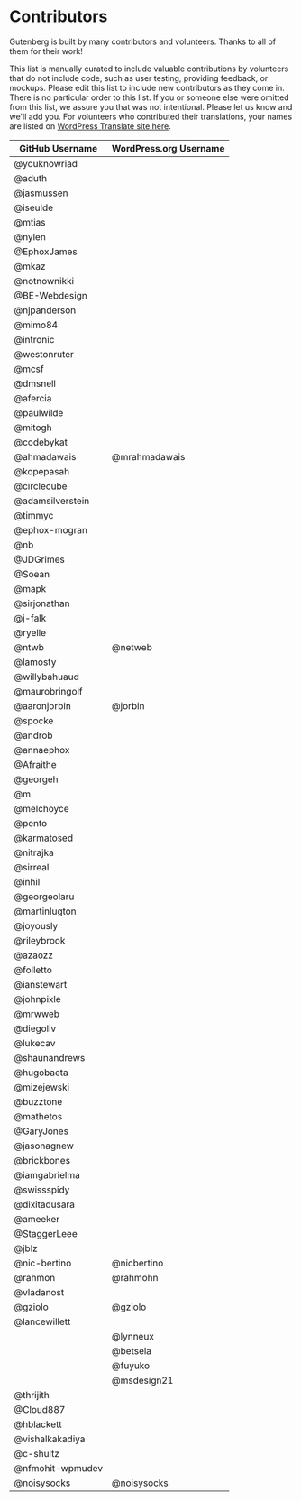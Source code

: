 # Contributors

Gutenberg is built by many contributors and volunteers. Thanks to all of them for their work!

This list is manually curated to include valuable contributions by volunteers that do not include code, such as user testing, providing feedback, or mockups. Please edit this list to include new contributors as they come in. There is no particular order to this list. If you or someone else were omitted from this list, we assure you that was not intentional. Please let us know and we'll add you. For volunteers who contributed their translations, your names are listed on [WordPress Translate site here](https://translate.wordpress.org/projects/wp-plugins/gutenberg/contributors).

| GitHub Username | WordPress.org Username|
| --------------- | --------------------- |
| @youknowriad | |
| @aduth | |
| @jasmussen | |
| @iseulde | |
| @mtias | |
| @nylen | |
| @EphoxJames | |
| @mkaz | |
| @notnownikki | |
| @BE-Webdesign | |
| @njpanderson | |
| @mimo84 | |
| @intronic | |
| @westonruter | |
| @mcsf | |
| @dmsnell | |
| @afercia | |
| @paulwilde | |
| @mitogh | |
| @codebykat | |
| @ahmadawais | @mrahmadawais |
| @kopepasah | |
| @circlecube | |
| @adamsilverstein | |
| @timmyc | |
| @ephox-mogran | |
| @nb | |
| @JDGrimes | |
| @Soean | |
| @mapk | |
| @sirjonathan | |
| @j-falk | |
| @ryelle | |
| @ntwb | @netweb |
| @lamosty | |
| @willybahuaud | |
| @maurobringolf | |
| @aaronjorbin | @jorbin |
| @spocke | |
| @androb | |
| @annaephox | |
| @Afraithe | |
| @georgeh | |
| @m | |
| @melchoyce | |
| @pento | |
| @karmatosed | |
| @nitrajka | |
| @sirreal | |
| @inhil | |
| @georgeolaru | |
| @martinlugton | |
| @joyously | |
| @rileybrook | |
| @azaozz | |
| @folletto | |
| @ianstewart | |
| @johnpixle | |
| @mrwweb | |
| @diegoliv | |
| @lukecav | |
| @shaunandrews | |
| @hugobaeta | |
| @mizejewski | |
| @buzztone | |
| @mathetos | |
| @GaryJones | |
| @jasonagnew | |
| @brickbones | |
| @iamgabrielma | |
| @swissspidy | |
| @dixitadusara | |
| @ameeker | |
| @StaggerLeee | |
| @jblz | |
| @nic-bertino | @nicbertino |
| @rahmon | @rahmohn |
| @vladanost | |
| @gziolo | @gziolo |
| @lancewillett
| | @lynneux
| | @betsela
| | @fuyuko
| | @msdesign21
| @thrijith |
| @Cloud887 |
| @hblackett |
| @vishalkakadiya |
| @c-shultz |
| @nfmohit-wpmudev |
| @noisysocks | @noisysocks |
